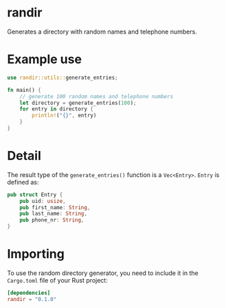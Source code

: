 # randir
Generates a directory with random names and telephone numbers. 

# Example use
```rust
use randir::utils::generate_entries;

fn main() {
    // generate 100 random names and telephone numbers
    let directory = generate_entries(100);
    for entry in directory {
        println!("{}", entry)
    }
}
```

# Detail
The result type of the `generate_entries()` function is a `Vec<Entry>`. `Entry` is defined as:

```rust
pub struct Entry {
    pub uid: usize,
    pub first_name: String,
    pub last_name: String,
    pub phone_nr: String,
}
```

# Importing
To use the random directory generator, you need to include it in the `Cargo.toml` file of your Rust project:

```toml
[dependencies]
randir = "0.1.0"
```
